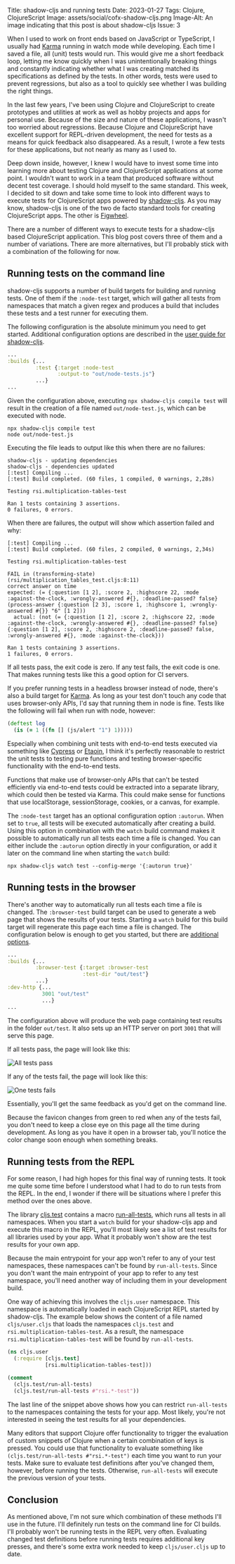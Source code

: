 Title: shadow-cljs and running tests
Date: 2023-01-27
Tags: Clojure, ClojureScript
Image: assets/social/cofx-shadow-cljs.png
Image-Alt: An image indicating that this post is about shadow-cljs
Issue: 3

When I used to work on front ends based on JavaScript or TypeScript, I usually had [Karma](https://karma-runner.github.io/latest/index.html) running in watch mode while developing.
Each time I saved a file, all (unit) tests would run.
This would give me a short feedback loop, letting me know quickly when I was unintentionally breaking things and constantly indicating whether what I was creating matched its specifications as defined by the tests.
In other words, tests were used to prevent regressions, but also as a tool to quickly see whether I was building the right things.

In the last few years, I've been using Clojure and ClojureScript to create prototypes and utilities at work as well as hobby projects and apps for personal use.
Because of the size and nature of these applications, I wasn't too worried about regressions.
Because Clojure and ClojureScript have excellent support for REPL-driven development, the need for tests as a means for quick feedback also disappeared.
As a result, I wrote a few tests for these applications, but not nearly as many as I used to.

Deep down inside, however, I knew I would have to invest some time into learning more about testing Clojure and ClojureScript applications at some point.
I wouldn't want to work in a team that produced software without decent test coverage.
I should hold myself to the same standard.
This week, I decided to sit down and take some time to look into different ways to execute tests for ClojureScript apps powered by [shadow-cljs](https://github.com/thheller/shadow-cljs).
As you may know, shadow-cljs is one of the two de facto standard tools for creating ClojureScript apps.
The other is [Figwheel](https://figwheel.org/).

<!-- end-of-preview -->

There are a number of different ways to execute tests for a shadow-cljs based ClojureScript application.
This blog post covers three of them and a number of variations.
There are more alternatives, but I'll probably stick with a combination of the following for now.

## Running tests on the command line

shadow-cljs supports a number of build targets for building and running tests.
One of them if the `:node-test` target, which will gather all tests from namespaces that match a given regex and produces a build that includes these tests and a test runner for executing them.

The following configuration is the absolute minimum you need to get started.
Additional configuration options are described in the [user guide for shadow-cljs](https://shadow-cljs.github.io/docs/UsersGuide.html#target-node-test).

```clojure
...
:builds {...
         :test {:target :node-test
                :output-to "out/node-tests.js"}
         ...}
...
```

Given the configuration above, executing `npx shadow-cljs compile test` will result in the creation of a file named `out/node-test.js`, which can be executed with node.

```shell-session
npx shadow-cljs compile test
node out/node-test.js
```

Executing the file leads to output like this when there are no failures:

```shell-session
shadow-cljs - updating dependencies
shadow-cljs - dependencies updated
[:test] Compiling ...
[:test] Build completed. (60 files, 1 compiled, 0 warnings, 2,28s)

Testing rsi.multiplication-tables-test

Ran 1 tests containing 3 assertions.
0 failures, 0 errors.
```

When there are failures, the output will show which assertion failed and why:

```shell-session
[:test] Compiling ...
[:test] Build completed. (60 files, 2 compiled, 0 warnings, 2,34s)

Testing rsi.multiplication-tables-test

FAIL in (transforming-state) (rsi/multiplication_tables_test.cljs:8:11)
correct answer on time
expected: (= {:question [1 2], :score 2, :highscore 22, :mode :against-the-clock, :wrongly-answered #{}, :deadline-passed? false} (process-answer {:question [2 3], :score 1, :highscore 1, :wrongly-answered #{}} "6" [1 2]))
  actual: (not (= {:question [1 2], :score 2, :highscore 22, :mode :against-the-clock, :wrongly-answered #{}, :deadline-passed? false} {:question [1 2], :score 2, :highscore 2, :deadline-passed? false, :wrongly-answered #{}, :mode :against-the-clock}))

Ran 1 tests containing 3 assertions.
1 failures, 0 errors.
```

If all tests pass, the exit code is zero.
If any test fails, the exit code is one.
That makes running tests like this a good option for CI servers.

If you prefer running tests in a headless browser instead of node, there's also a build target for [Karma](https://shadow-cljs.github.io/docs/UsersGuide.html#target-karma).
As long as your test don't touch any code that uses browser-only APIs, I'd say that running them in node is fine.
Tests like the following will fail when run with node, however:

```clojure
(deftest log
  (is (= 1 ((fn [] (js/alert "1") 1)))))
```

Especially when combining unit tests with end-to-end tests executed via something like [Cypress](https://www.cypress.io/) or [Etaoin](https://github.com/clj-commons/etaoin),
I think it's perfectly reasonable to restrict the unit tests to testing pure functions and testing browser-specific functionality with the end-to-end tests.

Functions that make use of browser-only APIs that can't be tested efficiently via end-to-end tests could be extracted into a separate library, which could then be tested via Karma.
This could make sense for functions that use localStorage, sessionStorage, cookies, or a canvas, for example.

The `:node-test` target has an optional configuration option `:autorun`.
When set to `true`, all tests will be executed automatically after creating a build.
Using this option in combination with the `watch` build command makes it possible to automatically run all tests each time a file is changed.
You can either include the `:autorun` option directly in your configuration, or add it later on the command line when starting the `watch` build:

```shell-session
npx shadow-cljs watch test --config-merge '{:autorun true}'
```

## Running tests in the browser

There's another way to automatically run all tests each time a file is changed.
The `:browser-test` build target can be used to generate a web page that shows the results of your tests.
Starting a `watch` build for this build target will regenerate this page each time a file is changed.
The configuration below is enough to get you started, but there are [additional options](https://shadow-cljs.github.io/docs/UsersGuide.html#target-browser-test).

```clojure
...
:builds {...
         :browser-test {:target :browser-test
                        :test-dir "out/test"}
         ...}
:dev-http {...
           3001 "out/test"
           ...}
...
```

The configuration above will produce the web page containing test results in the folder `out/test`.
It also sets up an HTTP server on port `3001` that will serve this page.

If all tests pass, the page will look like this:

![All tests pass](assets/shadow-cljs-tests/success.png)

If any of the tests fail, the page will look like this:

![One tests fails](assets/shadow-cljs-tests/failure.png)

Essentially, you'll get the same feedback as you'd get on the command line.

Because the favicon changes from green to red when any of the tests fail,
you don't need to keep a close eye on this page all the time during development.
As long as you have it open in a browser tab, you'll notice the color change soon enough when something breaks.

## Running tests from the REPL

For some reason, I had high hopes for this final way of running tests.
It took me quite some time before I understood what I had to do to run tests from the REPL.
In the end, I wonder if there will be situations where I prefer this method over the ones above.

The library [cljs.test](https://clojurescript.org/tools/testing) contains a macro [run-all-tests](https://cljs.github.io/api/cljs.test/run-all-tests), which runs all tests in all namespaces.
When you start a `watch` build for your shadow-cljs app and execute this macro in the REPL, you'll most likely see a list of test results for all libraries used by your app.
What it probably won't show are the test results for your own app.

Because the main entrypoint for your app won't refer to any of your test namespaces, these namespaces can't be found by `run-all-tests`.
Since you don't want the main entrypoint of your app to refer to any test namespace, you'll need another way of including them in your development build.

One way of achieving this involves the `cljs.user` namespace.
This namespace is automatically loaded in each ClojureScript REPL started by shadow-cljs.
The example below shows the content of a file named `cljs/user.cljs` that loads the namespaces `cljs.test` and `rsi.multiplication-tables-test`.
As a result, the namespace `rsi.multiplication-tables-test` will be found by `run-all-tests`.

```clojure
(ns cljs.user
  (:require [cljs.test]
            [rsi.multiplication-tables-test]))

(comment
  (cljs.test/run-all-tests)
  (cljs.test/run-all-tests #"rsi.*-test"))
```

The last line of the snippet above shows how you can restrict `run-all-tests` to the namespaces containing the tests for your app.
Most likely, you're not interested in seeing the test results for all your dependencies.

Many editors that support Clojure offer functionality to trigger the evaluation of custom snippets of Clojure when a certain combination of keys is pressed.
You could use that functionality to evaluate something like `(cljs.test/run-all-tests #"rsi.*-test")` each time you want to run your tests.
Make sure to evaluate test definitions after you've changed them, however, before running the tests.
Otherwise, `run-all-tests` will execute the previous version of your tests.

## Conclusion

As mentioned above, I'm not sure which combination of these methods I'll use in the future.
I'll definitely run tests on the command line for CI builds.
I'll probably won't be running tests in the REPL very often.
Evaluating changed test definitions before running tests requires additional key presses, and there's some extra work needed to keep `cljs/user.cljs` up to date.

